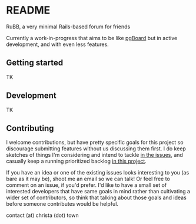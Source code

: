# README

RuBB, a very minimal Rails-based forum for friends

Currently a work-in-progress that aims to be like [pgBoard](https://github.com/pgBoard/pgBoard) but in active development, and with even less features.

## Getting started

TK

## Development

TK

## Contributing

I welcome contributions, but have pretty specific goals for this project so discourage submitting features without us discussing them first. I do keep sketches of things I'm considering and intend to tackle [in the issues](https://github.com/hartsick/ruBB/issues), and casually keep a running prioritized backlog [in this project](https://github.com/hartsick/ruBB/projects/2).

If you have an idea or one of the existing issues looks interesting to you (as bare as it may be), shoot me an email so we can talk! Or feel free to comment on an issue, if you'd prefer. I'd like to have a small set of interested developers that have same goals in mind rather than cultivating a wider set of contributors, so think that talking about those goals and ideas before someone contributes would be helpful.

contact (at) christa (dot) town
